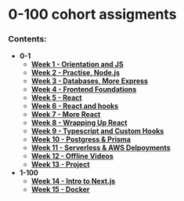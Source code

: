 # 0-100 cohort assigments

### Contents:
- **0-1**
    - [**Week 1  - Orientation and JS**](week%201/)
    - [**Week 2  - Practise, Node.js**](week%202/)
    - [**Week 3  - Databases, More Express**](week%203/)
    - [**Week 4  - Frontend Foundations**](week%204/)
    - [**Week 5  - React**](week%205/)
    - [**Week 6  - React and hooks**](week%206/)
    - [**Week 7  - More React**](week%207/)
    - [**Week 8  - Wrapping Up React**](week%208/)
    - [**Week 9  - Typescript and Custom Hooks**](week%209/)
    - [**Week 10 - Postgress & Prisma**](week%2010/)
    - [**Week 11 - Serverless & AWS Delpoyments**](week%2011/)
    - [**Week 12 - Offline Videos**](week%2012/)
    - [**Week 13 - Project**](week%2013/)
- **1-100**
    - [**Week 14 - Intro to Next.js**](week%2014/)
    - [**Week 15 - Docker**](week%2015/)
